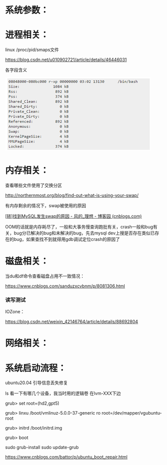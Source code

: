 # 系统参数：

# 进程相关：

linux /proc/pid/smaps文件

https://blog.csdn.net/u010902721/article/details/46446031

各字段含义

![image-20211201161015999](系统相关.assets/image-20211201161015999.png)

# 内存相关：

查看哪些文件使用了交换分区

http://northernmost.org/blog/find-out-what-is-using-your-swap/





有内存剩余的情况下，swap被使用的原因

[[转\]找到MySQL发生swap的原因 - 风的_理想 - 博客园 (cnblogs.com)](https://www.cnblogs.com/janehoo/p/7725042.html)

OOM的话就是内存耗尽了，一般和大事务慢查询跑批有关，crash一般和bug有关，bug分已解决的bug和未解决的bug，先去mysql dev上搜是否存在类似已存在的bug，如果查找不到就得用gdb调试定位crash的原因了





# 磁盘相关：

当du和df命令查看磁盘占用不一致情况：

https://www.cnblogs.com/sanduzxcvbnm/p/8081306.html



### 读写测试

IOZone：

https://blog.csdn.net/weixin_42146764/article/details/88692804



# 网络相关：





# 系统启动流程：

ubuntu20.04 引导信息丢失修复

ls 看一下有哪几个设备，我当时用的逻辑卷 在lvm-XXX下边

grub> set root=(hd2,gpt5) 

grub> linxu /boot/vmlinuz-5.0.0-37-generic ro root=/dev/mapper/vgubuntu-root

grub> initrd /boot/initrd.img

grub> boot

sudo grub-install sudo update-grub

https://www.cnblogs.com/battor/p/ubuntu_boot_repair.html





